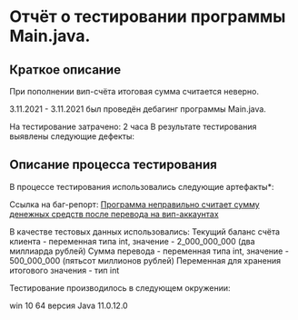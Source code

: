 # Отчёт о тестировании программы Main.java. #

## Краткое описание
При пополнении вип-счёта итоговая сумма считается неверно. 

3.11.2021 - 3.11.2021 был проведён дебагинг программы Main.java.

На тестирование затрачено: 2 часа
В результате тестирования выявлены следующие дефекты:

## Описание процесса тестирования

В процессе тестирования использовались следующие артефакты*:

Ссылка на баг-репорт: [Программа неправильно считает сумму денежных средств после перевода на вип-аккаунтах](https://github.com/IvanAmelin/javahw1Amelin/issues/1)


В качестве тестовых данных использовались:
Текущий баланс счёта клиента - переменная типа int, значение - 2_000_000_000 (два миллиарда рублей)
Сумма перевода - переменная типа int, значение - 500_000_000 (пятьсот миллионов рублей)
Переменная для хранения итогового значения - тип int

Тестирование производилось в следующем окружении:

win 10 64
версия Java 11.0.12.0
